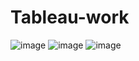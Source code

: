 # Tableau-work
![image](https://github.com/Minhaz000555/Tableau-work/assets/128938912/b91dfc2b-38c1-43a6-9bc6-3e5ed2544aea)
![image](https://github.com/Minhaz000555/Tableau-work/assets/128938912/459ab71f-fc05-4bdf-a1ee-e247bb149861)
![image](https://github.com/Minhaz000555/Tableau-work/assets/128938912/fa497970-9732-423d-98cc-3de0f043a23e)
